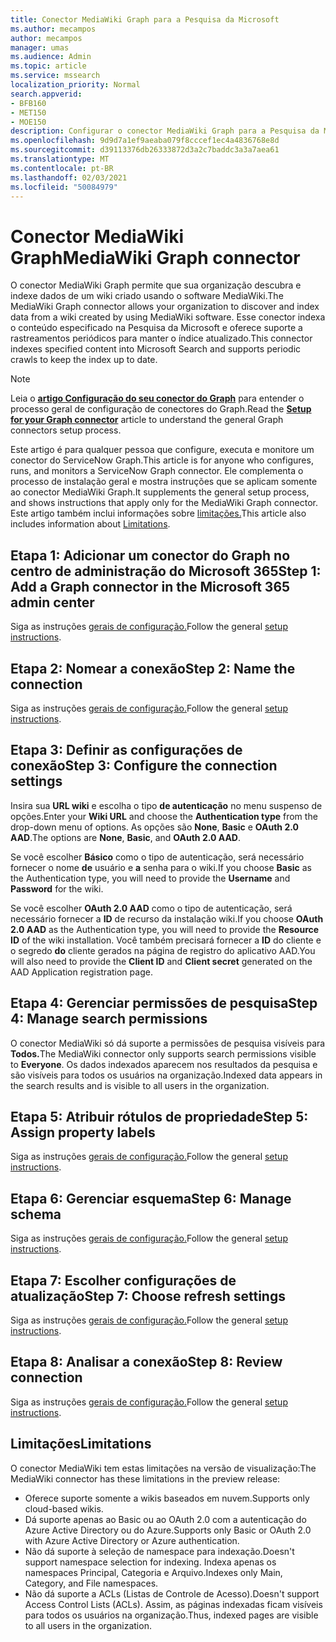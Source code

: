 ```yaml
---
title: Conector MediaWiki Graph para a Pesquisa da Microsoft
ms.author: mecampos
author: mecampos
manager: umas
ms.audience: Admin
ms.topic: article
ms.service: mssearch
localization_priority: Normal
search.appverid:
- BFB160
- MET150
- MOE150
description: Configurar o conector MediaWiki Graph para a Pesquisa da Microsoft
ms.openlocfilehash: 9d9d7a1ef9aeaba079f8cccef1ec4a4836768e8d
ms.sourcegitcommit: d39113376db26333872d3a2c7baddc3a3a7aea61
ms.translationtype: MT
ms.contentlocale: pt-BR
ms.lasthandoff: 02/03/2021
ms.locfileid: "50084979"
---
```

<!---Previous ms.author: monaray --->

# <a name="mediawiki-graph-connector"></a><span data-ttu-id="95432-103">Conector MediaWiki Graph</span><span class="sxs-lookup"><span data-stu-id="95432-103">MediaWiki Graph connector</span></span>

<span data-ttu-id="95432-104">O conector MediaWiki Graph permite que sua organização descubra e indexe dados de um wiki criado usando o software MediaWiki.</span><span class="sxs-lookup"><span data-stu-id="95432-104">The MediaWiki Graph connector allows your organization to discover and index data from a wiki created by using MediaWiki software.</span></span> <span data-ttu-id="95432-105">Esse conector indexa o conteúdo especificado na Pesquisa da Microsoft e oferece suporte a rastreamentos periódicos para manter o índice atualizado.</span><span class="sxs-lookup"><span data-stu-id="95432-105">This connector indexes specified content into Microsoft Search and supports periodic crawls to keep the index up to date.</span></span>

> [!NOTE]
> <span data-ttu-id="95432-106">Leia o [**artigo Configuração do seu conector do Graph**](configure-connector.md) para entender o processo geral de configuração de conectores do Graph.</span><span class="sxs-lookup"><span data-stu-id="95432-106">Read the [**Setup for your Graph connector**](configure-connector.md) article to understand the general Graph connectors setup process.</span></span>

<span data-ttu-id="95432-107">Este artigo é para qualquer pessoa que configure, executa e monitore um conector do ServiceNow Graph.</span><span class="sxs-lookup"><span data-stu-id="95432-107">This article is for anyone who configures, runs, and monitors a ServiceNow Graph connector.</span></span> <span data-ttu-id="95432-108">Ele complementa o processo de instalação geral e mostra instruções que se aplicam somente ao conector MediaWiki Graph.</span><span class="sxs-lookup"><span data-stu-id="95432-108">It supplements the general setup process, and shows instructions that apply only for the MediaWiki Graph connector.</span></span> <span data-ttu-id="95432-109">Este artigo também inclui informações sobre [limitações.](#limitations)</span><span class="sxs-lookup"><span data-stu-id="95432-109">This article also includes information about [Limitations](#limitations).</span></span>

<!---## Before you get started-->

<!---Insert "Before you get started" recommendations for this data source-->

## <a name="step-1-add-a-graph-connector-in-the-microsoft-365-admin-center"></a><span data-ttu-id="95432-110">Etapa 1: Adicionar um conector do Graph no centro de administração do Microsoft 365</span><span class="sxs-lookup"><span data-stu-id="95432-110">Step 1: Add a Graph connector in the Microsoft 365 admin center</span></span>

<span data-ttu-id="95432-111">Siga as instruções [gerais de configuração.](https://docs.microsoft.com/microsoftsearch/configure-connector)</span><span class="sxs-lookup"><span data-stu-id="95432-111">Follow the general [setup instructions](https://docs.microsoft.com/microsoftsearch/configure-connector).</span></span>
<!---If the above phrase does not apply, delete it and insert specific details for your data source that are different from general setup instructions.-->

## <a name="step-2-name-the-connection"></a><span data-ttu-id="95432-112">Etapa 2: Nomear a conexão</span><span class="sxs-lookup"><span data-stu-id="95432-112">Step 2: Name the connection</span></span>

<span data-ttu-id="95432-113">Siga as instruções [gerais de configuração.](https://docs.microsoft.com/microsoftsearch/configure-connector)</span><span class="sxs-lookup"><span data-stu-id="95432-113">Follow the general [setup instructions](https://docs.microsoft.com/microsoftsearch/configure-connector).</span></span>
<!---If the above phrase does not apply, delete it and insert specific details for your data source that are different from general setup instructions.-->

## <a name="step-3-configure-the-connection-settings"></a><span data-ttu-id="95432-114">Etapa 3: Definir as configurações de conexão</span><span class="sxs-lookup"><span data-stu-id="95432-114">Step 3: Configure the connection settings</span></span>

<span data-ttu-id="95432-115">Insira sua **URL wiki** e escolha o tipo **de autenticação** no menu suspenso de opções.</span><span class="sxs-lookup"><span data-stu-id="95432-115">Enter your **Wiki URL** and choose the **Authentication type** from the drop-down menu of options.</span></span> <span data-ttu-id="95432-116">As opções são **None**, **Basic** e **OAuth 2.0 AAD**.</span><span class="sxs-lookup"><span data-stu-id="95432-116">The options are **None**, **Basic**, and **OAuth 2.0 AAD**.</span></span>

<span data-ttu-id="95432-117">Se você escolher **Básico** como o tipo de autenticação, será necessário fornecer o nome **de** usuário e **a** senha para o wiki.</span><span class="sxs-lookup"><span data-stu-id="95432-117">If you choose **Basic** as the Authentication type, you will need to provide the **Username** and **Password** for the wiki.</span></span>

<span data-ttu-id="95432-118">Se você escolher **OAuth 2.0 AAD** como o tipo de autenticação, será necessário fornecer a **ID** de recurso da instalação wiki.</span><span class="sxs-lookup"><span data-stu-id="95432-118">If you choose **OAuth 2.0 AAD** as the Authentication type, you will need to provide the **Resource ID** of the wiki installation.</span></span> <span data-ttu-id="95432-119">Você também precisará fornecer a **ID** do cliente e o segredo **do** cliente gerados na página de registro do aplicativo AAD.</span><span class="sxs-lookup"><span data-stu-id="95432-119">You will also need to provide the **Client ID** and **Client secret** generated on the AAD Application registration page.</span></span>

## <a name="step-4-manage-search-permissions"></a><span data-ttu-id="95432-120">Etapa 4: Gerenciar permissões de pesquisa</span><span class="sxs-lookup"><span data-stu-id="95432-120">Step 4: Manage search permissions</span></span>

<span data-ttu-id="95432-121">O conector MediaWiki só dá suporte a permissões de pesquisa visíveis para **Todos.**</span><span class="sxs-lookup"><span data-stu-id="95432-121">The MediaWiki connector only supports search permissions visible to **Everyone**.</span></span> <span data-ttu-id="95432-122">Os dados indexados aparecem nos resultados da pesquisa e são visíveis para todos os usuários na organização.</span><span class="sxs-lookup"><span data-stu-id="95432-122">Indexed data appears in the search results and is visible to all users in the organization.</span></span>

## <a name="step-5-assign-property-labels"></a><span data-ttu-id="95432-123">Etapa 5: Atribuir rótulos de propriedade</span><span class="sxs-lookup"><span data-stu-id="95432-123">Step 5: Assign property labels</span></span>

<span data-ttu-id="95432-124">Siga as instruções [gerais de configuração.](https://docs.microsoft.com/microsoftsearch/configure-connector)</span><span class="sxs-lookup"><span data-stu-id="95432-124">Follow the general [setup instructions](https://docs.microsoft.com/microsoftsearch/configure-connector).</span></span>
<!---If the above phrase does not apply, delete it and insert specific details for your data source that are different from general setup instructions.-->

## <a name="step-6-manage-schema"></a><span data-ttu-id="95432-125">Etapa 6: Gerenciar esquema</span><span class="sxs-lookup"><span data-stu-id="95432-125">Step 6: Manage schema</span></span>

<span data-ttu-id="95432-126">Siga as instruções [gerais de configuração.](https://docs.microsoft.com/microsoftsearch/configure-connector)</span><span class="sxs-lookup"><span data-stu-id="95432-126">Follow the general [setup instructions](https://docs.microsoft.com/microsoftsearch/configure-connector).</span></span>
<!---If the above phrase does not apply, delete it and insert specific details for your data source that are different from general setup instructions.-->

## <a name="step-7-choose-refresh-settings"></a><span data-ttu-id="95432-127">Etapa 7: Escolher configurações de atualização</span><span class="sxs-lookup"><span data-stu-id="95432-127">Step 7: Choose refresh settings</span></span>

<span data-ttu-id="95432-128">Siga as instruções [gerais de configuração.](https://docs.microsoft.com/microsoftsearch/configure-connector)</span><span class="sxs-lookup"><span data-stu-id="95432-128">Follow the general [setup instructions](https://docs.microsoft.com/microsoftsearch/configure-connector).</span></span>
<!---If the above phrase does not apply, delete it and insert specific details for your data source that are different from general setup instructions.-->

## <a name="step-8-review-connection"></a><span data-ttu-id="95432-129">Etapa 8: Analisar a conexão</span><span class="sxs-lookup"><span data-stu-id="95432-129">Step 8: Review connection</span></span>

<span data-ttu-id="95432-130">Siga as instruções [gerais de configuração.](https://docs.microsoft.com/microsoftsearch/configure-connector)</span><span class="sxs-lookup"><span data-stu-id="95432-130">Follow the general [setup instructions](https://docs.microsoft.com/microsoftsearch/configure-connector).</span></span>
<!---If the above phrase does not apply, delete it and insert specific details for your data source that are different from general setup instructions.-->

<!---## Troubleshooting-->
<!---To be added-->

## <a name="limitations"></a><span data-ttu-id="95432-131">Limitações</span><span class="sxs-lookup"><span data-stu-id="95432-131">Limitations</span></span>

<span data-ttu-id="95432-132">O conector MediaWiki tem estas limitações na versão de visualização:</span><span class="sxs-lookup"><span data-stu-id="95432-132">The MediaWiki connector has these limitations in the preview release:</span></span>

* <span data-ttu-id="95432-133">Oferece suporte somente a wikis baseados em nuvem.</span><span class="sxs-lookup"><span data-stu-id="95432-133">Supports only cloud-based wikis.</span></span>
* <span data-ttu-id="95432-134">Dá suporte apenas ao Basic ou ao OAuth 2.0 com a autenticação do Azure Active Directory ou do Azure.</span><span class="sxs-lookup"><span data-stu-id="95432-134">Supports only Basic or OAuth 2.0 with Azure Active Directory or Azure authentication.</span></span>
* <span data-ttu-id="95432-135">Não dá suporte à seleção de namespace para indexação.</span><span class="sxs-lookup"><span data-stu-id="95432-135">Doesn't support namespace selection for indexing.</span></span> <span data-ttu-id="95432-136">Indexa apenas os namespaces Principal, Categoria e Arquivo.</span><span class="sxs-lookup"><span data-stu-id="95432-136">Indexes only Main, Category, and File namespaces.</span></span>
* <span data-ttu-id="95432-137">Não dá suporte a ACLs (Listas de Controle de Acesso).</span><span class="sxs-lookup"><span data-stu-id="95432-137">Doesn't support Access Control Lists (ACLs).</span></span> <span data-ttu-id="95432-138">Assim, as páginas indexadas ficam visíveis para todos os usuários na organização.</span><span class="sxs-lookup"><span data-stu-id="95432-138">Thus, indexed pages are visible to all users in the organization.</span></span>
